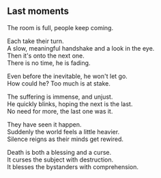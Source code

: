 ## Last moments

The room is full, people keep coming.

Each take their turn.  
A slow, meaningful handshake and a look in the eye.  
Then it's onto the next one.  
There is no time, he is fading.

Even before the inevitable, he won't let go.  
How could he? Too much is at stake.

The suffering is immense, and unjust.  
He quickly blinks, hoping the next is the last.  
No need for more, the last one was it.

They have seen it happen.  
Suddenly the world feels a little heavier.  
Silence reigns as their minds get rewired.

Death is both a blessing and a curse.  
It curses the subject with destruction.  
It blesses the bystanders with comprehension.
